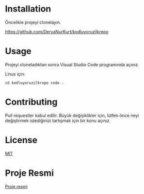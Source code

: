 # Installation
Öncelikle projeyi clonelayın.

 https://github.com/DeryaNurKurt/kodluyoruzilkrepo 

 # Usage
 Projeyi cloneladıktan sonra Visual Studio Code programında açınız.

Linux için:

`cd kodluyoruzilkrepo
code .`

# Contributing
Pull requestler kabul edilir. Büyük değişiklikler için, lütfen önce neyi değiştirmek istediğinizi tartışmak için bir konu açınız.

# License
[MIT](https://choosealicense.com/licenses/mit/)

# Proje Resmi
[Proje resmi](markdown.png)